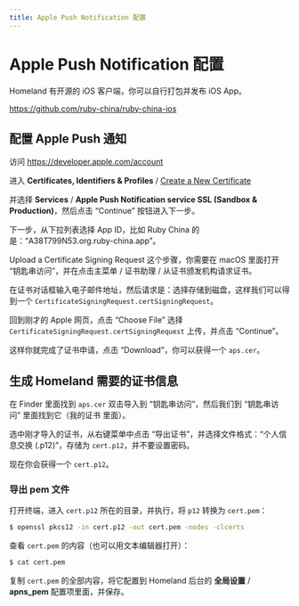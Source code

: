 ```yaml
---
title: Apple Push Notification 配置
---
```


# Apple Push Notification 配置

Homeland 有开源的 iOS 客户端，你可以自行打包并发布 iOS App。

https://github.com/ruby-china/ruby-china-ios

## 配置 Apple Push 通知

访问 https://developer.apple.com/account

进入 **Certificates, Identifiers & Profiles** / [Create a New Certificate](https://developer.apple.com/account/resources/certificates/add)

并选择 **Services** / **Apple Push Notification service SSL (Sandbox & Production)**，然后点击 “Continue” 按钮进入下一步。

下一步，从下拉列表选择 App ID，比如 Ruby China 的是：“A38T799N53.org.ruby-china.app”。

Upload a Certificate Signing Request 这个步骤，你需要在 macOS 里面打开 “钥匙串访问”，并在点击主菜单 / 证书助理 / 从证书颁发机构请求证书。

在证书对话框输入电子邮件地址，然后请求是：选择存储到磁盘，这样我们可以得到一个 `CertificateSigningRequest.certSigningRequest`。

回到刚才的 Apple 网页，点击 “Choose File” 选择 `CertificateSigningRequest.certSigningRequest` 上传，并点击 “Continue”。

这样你就完成了证书申请，点击 “Download”，你可以获得一个 `aps.cer`。

## 生成 Homeland 需要的证书信息

在 Finder 里面找到 `aps.cer` 双击导入到 “钥匙串访问”，然后我们到 “钥匙串访问” 里面找到它（我的证书 里面）。

选中刚才导入的证书，从右键菜单中点击 “导出证书”，并选择文件格式：“个人信息交换 (.p12)”，存储为 `cert.p12`，并不要设置密码。

现在你会获得一个 `cert.p12`。

### 导出 pem 文件

打开终端，进入 `cert.p12` 所在的目录，并执行，将 `p12` 转换为 `cert.pem`：

```bash
$ openssl pkcs12 -in cert.p12 -out cert.pem -nodes -clcerts
```

查看 `cert.pem` 的内容（也可以用文本编辑器打开）：

```bash
$ cat cert.pem
```

复制 `cert.pem` 的全部内容，将它配置到 Homeland 后台的 **全局设置** / **apns_pem** 配置项里面，并保存。


